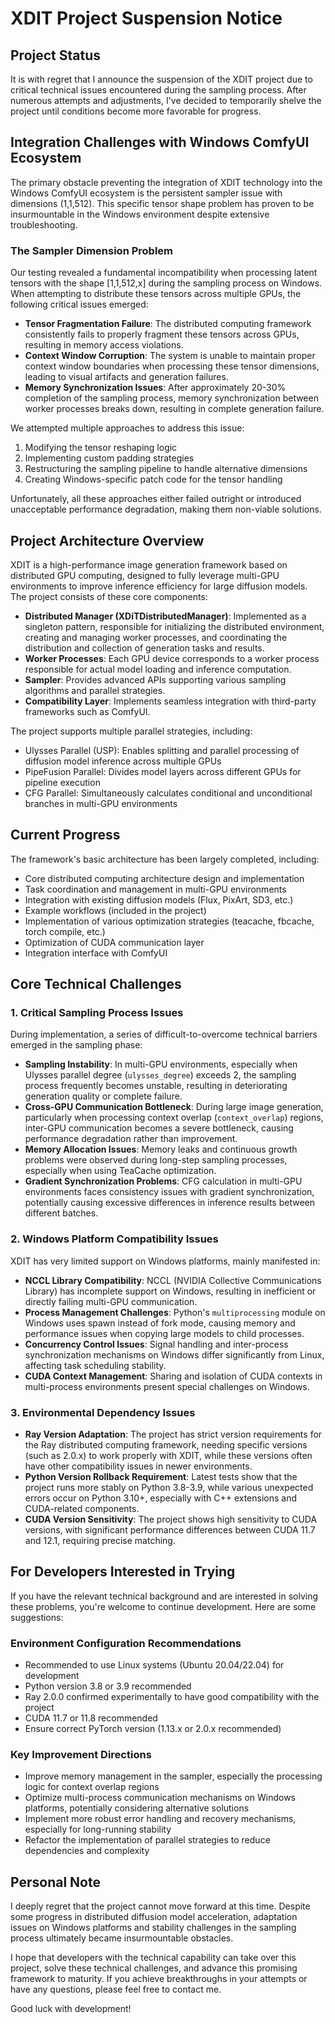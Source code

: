 # XDIT Project Suspension Notice

## Project Status

It is with regret that I announce the suspension of the XDIT project due to critical technical issues encountered during the sampling process. After numerous attempts and adjustments, I've decided to temporarily shelve the project until conditions become more favorable for progress.

## Integration Challenges with Windows ComfyUI Ecosystem

The primary obstacle preventing the integration of XDIT technology into the Windows ComfyUI ecosystem is the persistent sampler issue with dimensions (1,1,512). This specific tensor shape problem has proven to be insurmountable in the Windows environment despite extensive troubleshooting.

### The Sampler Dimension Problem

Our testing revealed a fundamental incompatibility when processing latent tensors with the shape [1,1,512,x] during the sampling process on Windows. When attempting to distribute these tensors across multiple GPUs, the following critical issues emerged:

- **Tensor Fragmentation Failure**: The distributed computing framework consistently fails to properly fragment these tensors across GPUs, resulting in memory access violations.
- **Context Window Corruption**: The system is unable to maintain proper context window boundaries when processing these tensor dimensions, leading to visual artifacts and generation failures.
- **Memory Synchronization Issues**: After approximately 20-30% completion of the sampling process, memory synchronization between worker processes breaks down, resulting in complete generation failure.

We attempted multiple approaches to address this issue:
1. Modifying the tensor reshaping logic
2. Implementing custom padding strategies
3. Restructuring the sampling pipeline to handle alternative dimensions
4. Creating Windows-specific patch code for the tensor handling

Unfortunately, all these approaches either failed outright or introduced unacceptable performance degradation, making them non-viable solutions.

## Project Architecture Overview

XDIT is a high-performance image generation framework based on distributed GPU computing, designed to fully leverage multi-GPU environments to improve inference efficiency for large diffusion models. The project consists of these core components:

- **Distributed Manager (XDiTDistributedManager)**: Implemented as a singleton pattern, responsible for initializing the distributed environment, creating and managing worker processes, and coordinating the distribution and collection of generation tasks and results.
- **Worker Processes**: Each GPU device corresponds to a worker process responsible for actual model loading and inference computation.
- **Sampler**: Provides advanced APIs supporting various sampling algorithms and parallel strategies.
- **Compatibility Layer**: Implements seamless integration with third-party frameworks such as ComfyUI.

The project supports multiple parallel strategies, including:

- Ulysses Parallel (USP): Enables splitting and parallel processing of diffusion model inference across multiple GPUs
- PipeFusion Parallel: Divides model layers across different GPUs for pipeline execution
- CFG Parallel: Simultaneously calculates conditional and unconditional branches in multi-GPU environments

## Current Progress

The framework's basic architecture has been largely completed, including:

- Core distributed computing architecture design and implementation
- Task coordination and management in multi-GPU environments
- Integration with existing diffusion models (Flux, PixArt, SD3, etc.)
- Example workflows (included in the project)
- Implementation of various optimization strategies (teacache, fbcache, torch compile, etc.)
- Optimization of CUDA communication layer
- Integration interface with ComfyUI

## Core Technical Challenges

### 1. Critical Sampling Process Issues

During implementation, a series of difficult-to-overcome technical barriers emerged in the sampling phase:

- **Sampling Instability**: In multi-GPU environments, especially when Ulysses parallel degree (`ulysses_degree`) exceeds 2, the sampling process frequently becomes unstable, resulting in deteriorating generation quality or complete failure.
- **Cross-GPU Communication Bottleneck**: During large image generation, particularly when processing context overlap (`context_overlap`) regions, inter-GPU communication becomes a severe bottleneck, causing performance degradation rather than improvement.
- **Memory Allocation Issues**: Memory leaks and continuous growth problems were observed during long-step sampling processes, especially when using TeaCache optimization.
- **Gradient Synchronization Problems**: CFG calculation in multi-GPU environments faces consistency issues with gradient synchronization, potentially causing excessive differences in inference results between different batches.

### 2. Windows Platform Compatibility Issues

XDIT has very limited support on Windows platforms, mainly manifested in:

- **NCCL Library Compatibility**: NCCL (NVIDIA Collective Communications Library) has incomplete support on Windows, resulting in inefficient or directly failing multi-GPU communication.
- **Process Management Challenges**: Python's `multiprocessing` module on Windows uses spawn instead of fork mode, causing memory and performance issues when copying large models to child processes.
- **Concurrency Control Issues**: Signal handling and inter-process synchronization mechanisms on Windows differ significantly from Linux, affecting task scheduling stability.
- **CUDA Context Management**: Sharing and isolation of CUDA contexts in multi-process environments present special challenges on Windows.

### 3. Environmental Dependency Issues

- **Ray Version Adaptation**: The project has strict version requirements for the Ray distributed computing framework, needing specific versions (such as 2.0.x) to work properly with XDIT, while these versions often have other compatibility issues in newer environments.
- **Python Version Rollback Requirement**: Latest tests show that the project runs more stably on Python 3.8-3.9, while various unexpected errors occur on Python 3.10+, especially with C++ extensions and CUDA-related components.
- **CUDA Version Sensitivity**: The project shows high sensitivity to CUDA versions, with significant performance differences between CUDA 11.7 and 12.1, requiring precise matching.

## For Developers Interested in Trying

If you have the relevant technical background and are interested in solving these problems, you're welcome to continue development. Here are some suggestions:

### Environment Configuration Recommendations

- Recommended to use Linux systems (Ubuntu 20.04/22.04) for development
- Python version 3.8 or 3.9 recommended
- Ray 2.0.0 confirmed experimentally to have good compatibility with the project
- CUDA 11.7 or 11.8 recommended
- Ensure correct PyTorch version (1.13.x or 2.0.x recommended)

### Key Improvement Directions

- Improve memory management in the sampler, especially the processing logic for context overlap regions
- Optimize multi-process communication mechanisms on Windows platforms, potentially considering alternative solutions
- Implement more robust error handling and recovery mechanisms, especially for long-running stability
- Refactor the implementation of parallel strategies to reduce dependencies and complexity

## Personal Note

I deeply regret that the project cannot move forward at this time. Despite some progress in distributed diffusion model acceleration, adaptation issues on Windows platforms and stability challenges in the sampling process ultimately became insurmountable obstacles.

I hope that developers with the technical capability can take over this project, solve these technical challenges, and advance this promising framework to maturity. If you achieve breakthroughs in your attempts or have any questions, please feel free to contact me.

Good luck with development!

